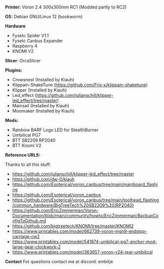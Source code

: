 **Printer:** Voron 2.4 300x300mm RC1 (Modded partly to RC2)

**OS:** Debian GNU/Linux 12 (bookworm)

**Hardware**
- Fysetc Spider V1.1
- Fysetc Canbus Expander
- Raspberry 4
- KNOMI V2

**Slicer**: OrcaSlicer

**Plugins:**
- Crowsnest (Installed by Kiauh)
- Klippain-ShakeTune (https://github.com/Frix-x/klippain-shaketune)
- Klipper (Installed by Kiauh)
- Led_effect (https://github.com/julianschill/klipper-led_effect/tree/master)
- Mainsail (Installed by Kiauh)
- Moonraker (Installed by Kiauh)

**Mods:**
- Rainbow BARF Logo LED for StealthBurner
- Umbilical PG7
- BTT SB2209 RP2040
- BTT Knomi V2

**Reference URLS:**

Thanks to all this stuff:
- https://github.com/julianschill/klipper-led_effect/tree/master
- https://github.com/dw-0/kiauh
- https://github.com/Esoterical/voron_canbus/tree/main/mainboard_flashing
- https://github.com/Esoterical/voron_canbus
- https://github.com/Esoterical/voron_canbus/tree/main/toolhead_flashing/common_hardware/BigTreeTech%20SB2209%20(RP2040)
- https://github.com/EricZimmerman/Voron-Documentation/blob/main/community/howto/EricZimmerman/BackupConfigToGithub.md
- https://github.com/bigtreetech/KNOMI/tree/master/KNOMI2
- https://www.printables.com/model/662739-voron-mgn9-endstop-carriage-cw2
- https://www.printables.com/model/541874-umbilical-pg7-anchor-mod-large-gear-clockwork-2
- https://www.printables.com/model/363657-voron-v24-rear-umbilical


**Contact**
For questions contact me at discord: embitje
